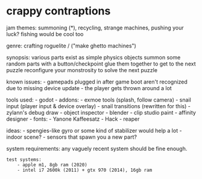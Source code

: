 # crappy contraptions

jam themes: summoning (*), recycling, strange machines, pushing your luck? fishing would be cool too

genre: crafting roguelite / ("make ghetto machines")

synopsis: various parts exist as simple physics objects
summon some random parts with a button/checkpoint
glue them together to get to the next puzzle
reconfigure your monstrosity to solve the next puzzle

known issues:
	- gamepads plugged in after game boot aren't recognized due to missing device update
	- the player gets thrown around a lot

tools used:
	- godot
		- addons:
			- exmoe tools (splash, follow camera)
			- snail input (player input & device overlay)
			- snail transitions (rewritten for this)
			- zylann's debug draw
			- object inspector
	- blender
	- clip studio paint
	- affinity designer
	- fonts:
		- Yanone Kaffeesatz
		- Hack
	- reaper

ideas:
	- spengies-like gyro or some kind of stabilizer would help a lot
	- indoor scene?
	- sensors that spawn you a new part?

system requirements:
	any vaguely recent system should be fine enough.

	test systems:
		- apple m1, 8gb ram (2020)
		- intel i7 2600k (2011) + gtx 970 (2014), 16gb ram
